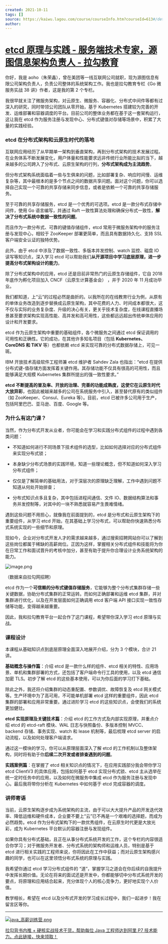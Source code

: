 ```yaml
---
created: 2021-10-11
tags: []
source: https://kaiwu.lagou.com/course/courseInfo.htm?courseId=613#/detail/pc?id=6394
author: 
---
```


# [etcd 原理与实践 - 服务端技术专家，源图信息架构负责人 - 拉勾教育](https://kaiwu.lagou.com/course/courseInfo.htm?courseId=613#/detail/pc?id=6394)


你好，我是 aoho（朱荣鑫），曾在美团等一线互联网公司就职，现为源图信息有限公司架构负责人，负责公司整体的系统架构工作。我也是拉勾教育专栏《Go 微服务实战 38 讲》作者，这是我的第 2 个专栏。

我很早就关注了微服务架构，对云原生、微服务、容器化、分布式中间件等都有过深入的研究，同时带领公司团队从零开始，基于 Kubernetes 搭建较为完善的开发、运维部署和容器调度的平台。目前公司的整体业务都在基于这一套架构运行，这让我在 etcd 作为服务注册与发现中心、分布式键值对存储等场景中，积累了大量的实践经验。

### etcd 在分布式架构和云原生时代的落地

互联网应用经历了从早期单一架构到垂直架构，再到分布式架构的技术发展过程。在业务体系不断发展变化，用户体量和性能要求远非传统行业所能比拟的当下，越来越多的公司跨入了分布式、云原生架构的行列，**分布式架构成为主流趋势**。

但分布式架构系统面临着一些与生俱来的问题，比如部署复杂、响应时间慢、运维复杂等，其中最根本的是多个节点之间的数据共享问题。面对这个问题，你可以选择自己实现一个可靠的共享存储来同步信息，或者是依赖一个可靠的共享存储服务。

至于可靠的共享存储服务，etcd 是一个优秀的可选项。etcd 是一款分布式存储中间件，使用 Go 语言编写，并通过 Raft 一致性算法处理和确保分布式一致性，**解决了分布式系统中数据一致性的问题**。

而且作为一款分布式、可靠的键值存储组件，etcd 常用于微服务架构中的服务注册与发现中心，相较于 ZooKeeper 部署更简单，而且具有数据持久化、支持 SSL 客户端安全认证的独特优势。

此外，由于 etcd 中涉及了数据一致性、多版本并发控制、watch 监控、磁盘 IO 读写等知识点，深入学习 etcd 可以帮助我们**从开源项目中学习底层原理，进一步提高分布式架构设计的能力**。

除了分布式架构中的应用，etcd 还是目前非常热门的云原生存储组件，它自 2018 年底作为孵化项目加入 CNCF（云原生计算基金会） ，并于 2020 年 11 月成功毕业。

我们都知道，上“云”的过程必然是曲折的。以我所在的在线教育行业为例，从原有的单体业务改造到逐步替换成云原生架构，其中花费的人力、时间成本都很大，这不仅与实际的业务复杂度、升级的决心有关，更关乎技术复杂度，在线课程直播场景甚至要求架构实现高性能、高并发和高可用性，这些都远远超出传统单体应用的设计和开发要求。

etcd 作为云原生架构中重要的基础组件，各个微服务之间通过 etcd 保证调用的可用性和正确性。它的成功，在其他许多知名项目（包括 **Kubernetes、CoreDNS 和 TiKV** 等）也都依赖 etcd 来实现可靠的分布式数据存储上，可见一斑。

IBM 开放技术高级软件工程师兼 etcd 维护者 Sahdev Zala 也指出：“etcd 在提供分布式键-值存储方面发挥着关键作用。其存储功能不仅具有很高的可用性，而且能够满足大规模 Kubernetes 集群所提出的强一致性要求。”

**etcd 不断提高的普及率、开放的治理、完善的功能成熟度，这使它在云原生时代大放异彩**，也因此被越来越多的公司在系统服务中引入，甚至替代原有的类似组件（如 ZooKeeper、Consul、Eureka 等）。目前，etcd 已被许多公司用于生产，包括阿里巴巴、亚马逊、百度、Google 等。

### 为什么有这门课？

当然，作为分布式开发从业者，你可能会在学习和实践分布式组件的过程中遇到各类问题：

-   不知道如何进行不同场景下技术组件的选型，比如如何选择对应的分布式组件来实现分布式锁；
    
-   本身缺少分布式场景的实践环境，知道一些理论概念，但不知道如何深入学习分布式组件；
    
-   仅仅是了解简单的基础用法，对于深层次的原理缺乏理解，工作中遇到问题不知道从何处开始排查；
    
-   分布式知识点多且复杂，其中包括进程间通信、文件 IO、数据结构算法和事务并发控制等，对其中的一块不熟悉就容易产生畏难情绪。
    

遇到这些问题不用担心，就像我在前面提到的，etcd 是分布式和云原生架构下的重要组件，从学习 etcd 开始，在其基础上学习分布式，可以帮助你快速熟悉分布式系统实现的一些细节和原理。

现如今，企业对分布式开发人才的需求越来越多，通过搜索招聘网站你可以了解到这些岗位都属于稀缺的高薪岗位。正因为这样，掌握相关分布式组件和技能将为你在日常工作和面试晋升的考核中加分，甚至有助于提升你合理设计业务系统架构的能力。

![image.png](https://s0.lgstatic.com/i/image2/M01/0A/2D/Cip5yGARCX6ABXLKAACL88OqmTI483.png)

（数据来自拉勾网招聘）

etcd 作为一个**可信赖的分布式键值存储服务**，它能够为整个分布式集群存储一些关键数据，协助分布式集群的正常运转。而如何正确部署和运维 etcd 集群，并对集群进行优化，以及在开发层面如何正确调用 etcd 客户端 API 接口实现一致性存储等功能，变得越来越重要。

因此，我和拉勾教育平台一起合作了这门课程，希望带你深入学习 etcd 原理与实战。

### 课程设计

本课程从基础知识点到底层原理全面深入地展开介绍，分为 3 个模块，合计 21 讲。

**基础概念与操作篇**：介绍 etcd 是一款什么样的组件、etcd 相关的特性、应用场景、单机和集群部署的方式，还包括了客户端命令行工具的使用，以及 etcd 通信加密 TLS。初步了解 etcd 的这些基本使用，可以为你后面的学习打下基础。

除此之外，我还将介绍集群的动态重配置、参数调优、故障恢复及 etcd 网关模式等。生产环境中为了高可用，不可能单机部署 etcd 这样的重要组件，因此 etcd 集群的部署和应用非常重要。通过进阶学习 etcd 的这些知识点，会使我们的系统更加健壮。

**etcd 实现原理及关键技术篇**：介绍 etcd 的工作方式及内部实现原理，并重点介绍 etcd 的 etcd-raft 模块、WAL 日志与快照备份、多版本控制 MVCC、backend 存储、事务实现、watch 和 lease 机制等，最后梳理 etcd server 的启动流程，以及如何处理客户端请求。

通过这一模块的学习，你可以从原理层面深入了解 etcd 的工作机制以及整体架构，同时将有助于你**后续二次开发或者排查遇到的问题**。

**实践案例篇**：在掌握了 etcd 相关知识点的情况下，在应用实践部分我会带你学习 etcd ClientV3 的具体应用，包括如何基于 etcd 实现分布式锁、etcd 主从选举在统一定时任务中的应用，以及如何在微服务中集成 etcd 作为服务注册与发现中心。最后我将带你分析在 Kubernetes 中如何基于 etcd 完成容器的调度。

### 讲师寄语

当前，云原生架构逐步成为系统架构的主流，由于可以大大提升产品的开发迭代效率、降低运维和硬件成本，企业要不要上“云”已不再是一个艰难的选择题，而成为必然趋势。etcd 作为分布式架构下的一款优秀组件，在云原生时代更是大放光彩，成为 Kubernetes 平台默认的容器注册与发现组件。

如果你具有分布式基础，且正在从事分布式系统开发的工作，这个专栏的内容很适合你学习；对于微服务开发者、分布式系统的架构师和运维人员，特别是基于 etcd 进行相关实践的工程师来说，你将因此在工作中获益；而对云原生架构感兴趣的同学，也可以在这里领悟分布式系统的原理与实践。

我希望你通过 etcd 学习分布式组件的 “道”，掌握学习之道会在你后续的自我提升中发挥长期价值。无论在将来的面试还是开发中，你都能够切中分布式系统开发的要点，将原理和应用结合起来，充分体现个人的核心竞争力，更好地实现个人价值。

教学相长，希望在 etcd 以及分布式开发的学习成长过程中，我们一起进步！我在留言区等你。

___

[![java_高薪训练营.png](https://s0.lgstatic.com/i/image/M00/8B/BD/Ciqc1F_gEFiAcnCNAAhXSgFweBY589.png)](https://shenceyun.lagou.com/t/Mka)

[拉勾背书内推 + 硬核实战技术干货，帮助每位 Java 工程师达到阿里 P7 技术能力。点此链接，快来领取！](https://shenceyun.lagou.com/t/Mka)
